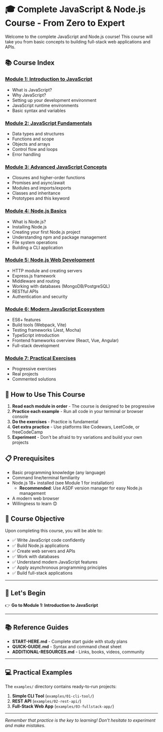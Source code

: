 # 🎓 Complete JavaScript & Node.js Course - From Zero to Expert

Welcome to the complete JavaScript and Node.js course! This course will take you from basic concepts to building full-stack web applications and APIs.

## 📚 Course Index

### **[Module 1: Introduction to JavaScript](module-01-introduction/README.md)**

* What is JavaScript?
* Why JavaScript?
* Setting up your development environment
* JavaScript runtime environments
* Basic syntax and variables

### **[Module 2: JavaScript Fundamentals](module-02-fundamentals/README.md)**

* Data types and structures
* Functions and scope
* Objects and arrays
* Control flow and loops
* Error handling

### **[Module 3: Advanced JavaScript Concepts](module-03-advanced-concepts/README.md)**

* Closures and higher-order functions
* Promises and async/await
* Modules and imports/exports
* Classes and inheritance
* Prototypes and this keyword

### **[Module 4: Node.js Basics](module-04-nodejs-basics/README.md)**

* What is Node.js?
* Installing Node.js
* Creating your first Node.js project
* Understanding npm and package management
* File system operations
* Building a CLI application

### **[Module 5: Node.js Web Development](module-05-nodejs-web-development/README.md)**

* HTTP module and creating servers
* Express.js framework
* Middleware and routing
* Working with databases (MongoDB/PostgreSQL)
* RESTful APIs
* Authentication and security

### **[Module 6: Modern JavaScript Ecosystem](module-06-modern-ecosystem/README.md)**

* ES6+ features
* Build tools (Webpack, Vite)
* Testing frameworks (Jest, Mocha)
* TypeScript introduction
* Frontend frameworks overview (React, Vue, Angular)
* Full-stack development

### **[Module 7: Practical Exercises](module-07-practical-exercises/README.md)**

* Progressive exercises
* Real projects
* Commented solutions

## 🚀 How to Use This Course

1. **Read each module in order** - The course is designed to be progressive
2. **Practice each example** - Run all code in your terminal or browser console
3. **Do the exercises** - Practice is fundamental
4. **Get extra practice** - Use platforms like Codewars, LeetCode, or freeCodeCamp
5. **Experiment** - Don't be afraid to try variations and build your own projects

## 📋 Prerequisites

* Basic programming knowledge (any language)
* Command line/terminal familiarity
* Node.js 18+ installed (see Module 1 for installation)
  * **Recommended**: Use ASDF version manager for easy Node.js management
* A modern web browser
* Willingness to learn 😊

## 🎯 Course Objective

Upon completing this course, you will be able to:

* ✅ Write JavaScript code confidently
* ✅ Build Node.js applications
* ✅ Create web servers and APIs
* ✅ Work with databases
* ✅ Understand modern JavaScript features
* ✅ Apply asynchronous programming principles
* ✅ Build full-stack applications

---

## 📖 Let's Begin

👉 **Go to Module 1: Introduction to JavaScript**

---

## 📚 Reference Guides

* **START-HERE.md** - Complete start guide with study plans
* **QUICK-GUIDE.md** - Syntax and command cheat sheet
* **ADDITIONAL-RESOURCES.md** - Links, books, videos, community

---

## 💻 Practical Examples

The `examples/` directory contains ready-to-run projects:

1. **Simple CLI Tool** (`examples/01-cli-tool/`)
2. **REST API** (`examples/02-rest-api/`)
3. **Full-Stack Web App** (`examples/03-fullstack-app/`)

---

_Remember that practice is the key to learning! Don't hesitate to experiment and make mistakes._
